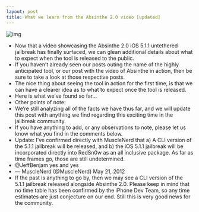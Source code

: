 ```yaml
---
layout: post
title: What we learn from the Absinthe 2.0 video [updated]
---
```

![img](http://media.idownloadblog.com/wp-content/uploads/2012/05/Absinthe2.0-Magnifying-Glass.jpg)
* Now that a video showcasing the Absinthe 2.0 iOS 5.1.1 untethered jailbreak has finally surfaced, we can glean additional details about what to expect when the tool is released to the public.
* If you haven’t already seen our posts outing the name of the highly anticipated tool, or our post with the video of Absinthe in action, then be sure to take a look at those respective posts.
* The nice thing about seeing the tool in action for the first time, is that we can have a clearer idea as to what to expect once the tool is released.
* Here is what we’ve found so far…
* Other points of note:
* We’re still analyzing all of the facts we have thus far, and we will update this post with anything we find regarding this exciting time in the jailbreak community.
* If you have anything to add, or any observations to note, please let us know what you find in the comments below.
* Update: I’ve confirmed directly with MuscleNerd that a) A CLI version of the 5.1.1 jailbreak will be released, and b) the iOS 5.1.1 jailbreak will be incorporated directly into RedSn0w as an all inclusive package. As far as time frames go, those are still undetermined.
* @JeffBenjam yes and yes
* — MuscleNerd (@MuscleNerd) May 21, 2012
* If the past is anything to go by, then we may see a CLI version of the 5.1.1 jailbreak released alongside Absinthe 2.0. Please keep in mind that no time table has been confirmed by the iPhone Dev Team, so any time estimates are just conjecture on our end. Still this is very good news for the community.

